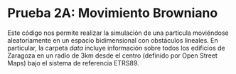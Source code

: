 # Prueba 2A: Movimiento Browniano

Este código nos permite realizar la simulación de una partícula moviéndose aleatoriamente en un espacio bidimensional con obstáculos lineales. En particular, la carpeta *data* incluye información sobre todos los edificios de Zaragoza en un radio de 3km desde el centro (definido por Open Street Maps) bajo el sistema de referencia ETRS89.
